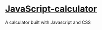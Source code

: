 # [JavaScript-calculator](https://jaron-corapi.github.io/JavaScript-calculator/JS-Calculator.html)
A calculator built with Javascript and CSS
